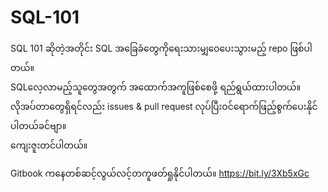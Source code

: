 # SQL-101
SQL 101 ဆိုတဲ့အတိုင်း SQL အခြေခံတွေကိုရေးသားမျှဝေပေးသွားမည့် repo ဖြစ်ပါတယ်။ <br />
SQLလေ့လာမည့်သူတွေအတွက် အထောက်အကူဖြစ်စေဖို့ ရည်ရွယ်ထားပါတယ်။  လိုအပ်တာတွေရှိရင်လည်း issues & pull request လုပ်ပြီးဝင်ရောက်ဖြည့်စွက်ပေးနိုင်ပါတယ်ခင်ဗျာ။<br />
ကျေးဇူးတင်ပါတယ်။

Gitbook ကနေတစ်ဆင့်လွယ်လင့်တကူဖတ်ရှုနိုင်ပါတယ်။
https://bit.ly/3Xb5xGc
